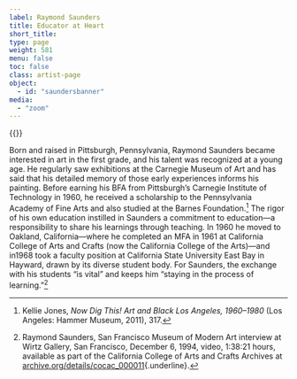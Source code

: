 ```yaml
---
label: Raymond Saunders
title: Educator at Heart
short_title:
type: page
weight: 581
menu: false
toc: false
class: artist-page
object:
  - id: "saundersbanner"
media:
  - "zoom"
---
```

{{<q-figure id="saundersbanner">}}

Born and raised in Pittsburgh, Pennsylvania, Raymond Saunders became interested in art in the first grade, and his talent was recognized at a young age. He regularly saw exhibitions at the Carnegie Museum of Art and has said that his detailed memory of those early experiences informs his painting. Before earning his BFA from Pittsburgh’s Carnegie Institute of Technology in 1960, he received a scholarship to the Pennsylvania Academy of Fine Arts and also studied at the Barnes Foundation.[^1] The rigor of his own education instilled in Saunders a commitment to education—a responsibility to share his learnings through teaching. In 1960 he moved to Oakland, California—where he completed an MFA in 1961 at California College of Arts and Crafts (now the California College of the Arts)—and in1968 took a faculty position at California State University East Bay in Hayward, drawn by its diverse student body. For Saunders, the exchange with his students “is vital” and keeps him “staying in the process of learning.”[^2]

[^1]: Kellie Jones, *Now Dig This! Art and Black Los Angeles, 1960–1980* (Los Angeles: Hammer Museum, 2011), 317.

[^2]: Raymond Saunders, San Francisco Museum of Modern Art interview at Wirtz Gallery, San Francisco, December 6, 1994, video, 1:38:21 hours, available as part of the California College of Arts and Crafts Archives at [archive.org/details/cocac\_000011](https://archive.org/details/cocac\_000011){.underline}.
